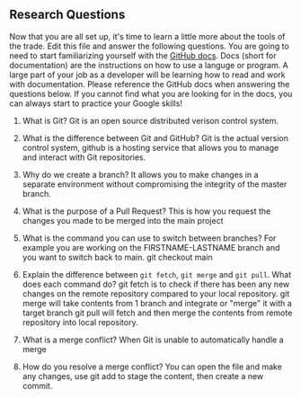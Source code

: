 ## Research Questions 

Now that you are all set up, it's time to learn a little more about the tools of the trade. Edit this file and answer the following questions. You are going to need to start familiarizing yourself with the [GitHub docs](https://docs.github.com/en). Docs (short for documentation) are the instructions on how to use a languge or program. A large part of your job as a developer will be learning how to read and work with documentation. Please reference the GitHub docs when answering the questions below. If you cannot find what you are looking for in the docs, you can always start to practice your Google skills!

1. What is Git?
Git is an open source distributed verison control system.

2. What is the difference between Git and GitHub?
Git is the actual version control system, github is a hosting service that allows you to manage and interact with Git repositories.

3. Why do we create a branch?
It allows you to make changes in a separate environment without compromising the integrity of the master branch. 

4. What is the purpose of a Pull Request?
This is how you request the changes you made to be merged into the main project

5. What is the command you can use to switch between branches? For example you are working on the FIRSTNAME-LASTNAME branch and you want to switch back to main.
git checkout main

6. Explain the difference between `git fetch`, `git merge` and `git pull`. What does each command do?
git fetch is to check if there has been any new changes on the remote repository compared to your local repository.
git merge will take contents from 1 branch and integrate or "merge" it with a target branch
git pull will fetch and then merge the contents from remote repository into local repository.

7. What is a merge conflict?
When Git is unable to automatically handle a merge

8. How do you resolve a merge conflict?
You can open the file and make any changes, use git add to stage the content, then create a new commit.